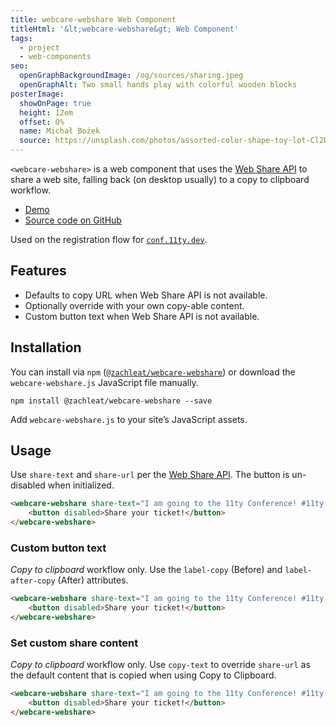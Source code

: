 ```yaml
---
title: webcare-webshare Web Component
titleHtml: '&lt;webcare-webshare&gt; Web Component'
tags:
  - project
  - web-components
seo:
  openGraphBackgroundImage: /og/sources/sharing.jpeg
  openGraphAlt: Two small hands play with colorful wooden blocks
posterImage:
  showOnPage: true
  height: 12em
  offset: 0%
  name: Michał Bożek
  source: https://unsplash.com/photos/assorted-color-shape-toy-lot-Cl2DhalcsO0
---
```

`<webcare-webshare>` is a web component that uses the [Web Share API](https://developer.mozilla.org/en-US/docs/Web/API/Web_Share_API) to share a web site, falling back (on desktop usually) to a copy to clipboard workflow.

* [Demo](https://zachleat.github.io/webcare-webshare/demo.html)
* [Source code on GitHub](https://github.com/zachleat/webcare-webshare)

Used on the registration flow for [`conf.11ty.dev`](https://conf.11ty.dev/).

## Features

* Defaults to copy URL when Web Share API is not available.
* Optionally override with your own copy-able content.
* Custom button text when Web Share API is not available.

## Installation

You can install via `npm` ([`@zachleat/webcare-webshare`](https://www.npmjs.com/package/@zachleat/webcare-webshare)) or download the `webcare-webshare.js` JavaScript file manually.

```shell
npm install @zachleat/webcare-webshare --save
```

Add `webcare-webshare.js` to your site’s JavaScript assets.

## Usage

Use `share-text` and `share-url` per the [Web Share API](https://developer.mozilla.org/en-US/docs/Web/API/Web_Share_API). The button is un-disabled when initialized.

```html
<webcare-webshare share-text="I am going to the 11ty Conference! #11ty #11tyConf" share-url="https://conf.11ty.dev/">
	<button disabled>Share your ticket!</button>
</webcare-webshare>
```

### Custom button text

_Copy to clipboard_ workflow only. Use the `label-copy` (Before) and `label-after-copy` (After) attributes.

```html
<webcare-webshare share-text="I am going to the 11ty Conference! #11ty #11tyConf" share-url="https://conf.11ty.dev/" label-copy="📋 Copy your ticket URL" label-after-copy="✅ Copied to Clipboard">
	<button disabled>Share your ticket!</button>
</webcare-webshare>
```

### Set custom share content

_Copy to clipboard_ workflow only. Use `copy-text` to override `share-url` as the default content that is copied when using Copy to Clipboard.

```html
<webcare-webshare share-text="I am going to the 11ty Conference! #11ty #11tyConf" share-url="https://conf.11ty.dev/" copy-text="Go to https://conf.11ty.dev/">
	<button disabled>Share your ticket!</button>
</webcare-webshare>
```

